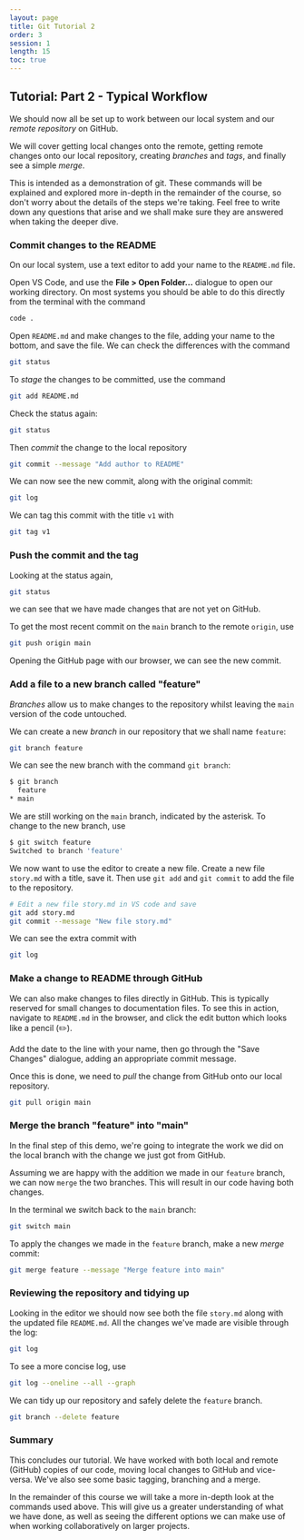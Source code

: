```yaml
---
layout: page
title: Git Tutorial 2
order: 3
session: 1
length: 15
toc: true
---
```


## Tutorial: Part 2 - Typical Workflow

We should now all be set up to work between our local system and our *remote repository* on GitHub.

We will cover getting local changes onto the remote, getting remote changes onto our local repository, creating *branches* and *tags*, and finally see a simple *merge*.

This is intended as a demonstration of git.
These commands will be explained and explored more in-depth in the remainder of the course, so don't worry about the details of the steps we're taking.
Feel free to write down any questions that arise and we shall make sure they are answered when taking the deeper dive.

### Commit changes to the README

On our local system, use a text editor to add your name to the `README.md` file.

Open VS Code, and use the **File > Open Folder...** dialogue to open our working directory.
On most systems you should be able to do this directly from the terminal with the command

``` sh
code .
```

Open `README.md` and make changes to the file, adding your name to the bottom, and save the file.
We can check the differences with the command

``` sh
git status
```

To *stage* the changes to be committed, use the command

``` sh
git add README.md
```

Check the status again:

``` sh
git status
```

Then *commit* the change to the local repository

``` sh
git commit --message "Add author to README"
```

We can now see the new commit, along with the original commit:

``` sh
git log
```

We can tag this commit with the title `v1` with

``` sh
git tag v1
```

### Push the commit and the tag

Looking at the status again,

``` sh
git status
```

we can see that we have made changes that are not yet on GitHub.

To get the most recent commit on the `main` branch to the remote `origin`, use

``` sh
git push origin main
```

Opening the GitHub page with our browser, we can see the new commit.

### Add a file to a new branch called "feature"

*Branches* allow us to make changes to the repository whilst leaving the `main` version of the code untouched.

We can create a new *branch* in our repository that we shall name `feature`:

``` sh
git branch feature
```

We can see the new branch with the command `git branch`:

``` sh
$ git branch
  feature
* main
```

We are still working on the `main` branch, indicated by the asterisk.
To change to the new branch, use

``` sh
$ git switch feature
Switched to branch 'feature'
```

We now want to use the editor to create a new file.
Create a new file `story.md` with a title, save it.
Then use `git add` and `git commit` to add the file to the repository.

``` sh
# Edit a new file story.md in VS code and save
git add story.md
git commit --message "New file story.md"
```

We can see the extra commit with

``` sh
git log
```

### Make a change to README through GitHub

We can also make changes to files directly in GitHub.
This is typically reserved for small changes to documentation files.
To see this in action, navigate to `README.md` in the browser, and click the edit button which looks like a pencil (✏️).

Add the date to the line with your name, then go through the "Save Changes" dialogue, adding an appropriate commit message.

Once this is done, we need to *pull* the change from GitHub onto our local repository.

``` sh
git pull origin main
```

### Merge the branch "feature" into "main"

In the final step of this demo, we're going to integrate the work we did on the local branch with the change we just got from GitHub.

Assuming we are happy with the addition we made in our `feature` branch, we can now `merge` the two branches.
This will result in our code having both changes.

In the terminal we switch back to the `main` branch:

``` sh
git switch main
```

To apply the changes we made in the `feature` branch, make a new *merge* commit:

``` sh
git merge feature --message "Merge feature into main"
```

### Reviewing the repository and tidying up

Looking in the editor we should now see both the file `story.md` along with the updated file `README.md`.
All the changes we've made are visible through the log:

``` sh
git log
```

To see a more concise log, use

``` sh
git log --oneline --all --graph
```

We can tidy up our repository and safely delete the `feature` branch.

``` sh
git branch --delete feature
```

### Summary

This concludes our tutorial.
We have worked with both local and remote (GitHub) copies of our code, moving local changes to GitHub and vice-versa.
We've also see some basic tagging, branching and a merge.

In the remainder of this course we will take a more in-depth look at the commands used above.
This will give us a greater understanding of what we have done, as well as seeing the different options we can make use of when working collaboratively on larger projects.
